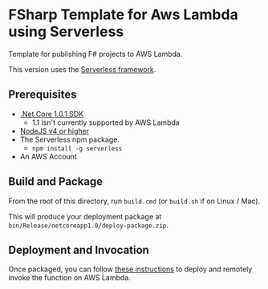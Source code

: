 # FSharp Template for Aws Lambda using Serverless

Template for publishing F# projects to AWS Lambda.

This version uses the [Serverless framework](https://serverless.com/).

## Prerequisites

* [.Net Core 1.0.1 SDK](https://www.microsoft.com/net/download/core)
    * 1.1 isn't currently supported by AWS Lambda 
* [NodeJS v4 or higher](https://nodejs.org/en/)
* The Serverless npm package.
    * `npm install -g serverless` 
* An AWS Account

## Build and Package 

From the root of this directory, run `build.cmd` (or `build.sh` if on Linux / Mac).

This will produce your deployment package at `bin/Release/netcoreapp1.0/deploy-package.zip`.

## Deployment and Invocation

Once packaged, you can follow [these instructions](https://github.com/jimmyp/serverless/tree/75f7fe78e138d6bfbe011d1cabef4b4f1538cb3e#quick-start) to deploy and remotely invoke the function on AWS Lambda.